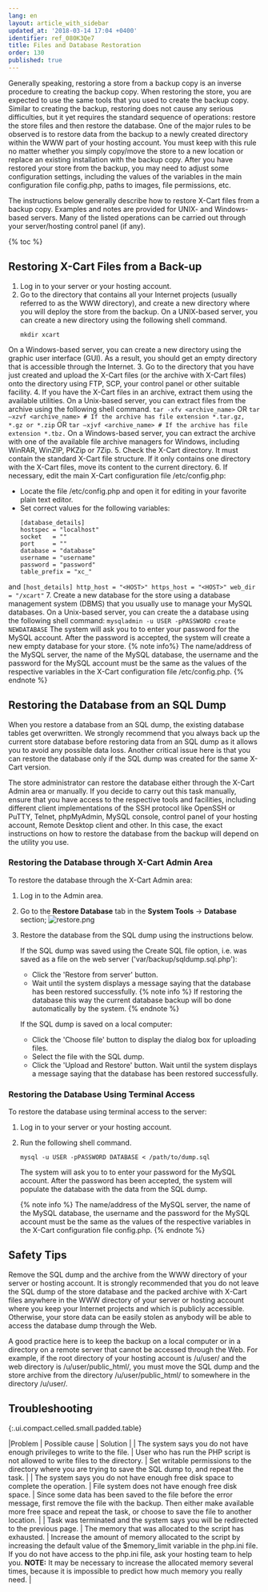 ```yaml
---
lang: en
layout: article_with_sidebar
updated_at: '2018-03-14 17:04 +0400'
identifier: ref_080K3Qe7
title: Files and Database Restoration
order: 130
published: true
---
```

Generally speaking, restoring a store from a backup copy is an inverse procedure to creating the backup copy. When restoring the store, you are expected to use the same tools that you used to create the backup copy. Similar to creating the backup, restoring does not cause any serious difficulties, but it yet requires the standard sequence of operations: restore the store files and then restore the database. One of the major rules to be observed is to restore data from the backup to a newly created directory within the WWW part of your hosting account. You must keep with this rule no matter whether you simply copy/move the store to a new location or replace an existing installation with the backup copy. After you have restored your store from the backup, you may need to adjust some configuration settings, including the values of the variables in the main configuration file config.php, paths to images, file permissions, etc.

The instructions below generally describe how to restore X-Cart files from a backup copy. Examples and notes are provided for UNIX- and Windows-based servers. Many of the listed operations can be carried out through your server/hosting control panel (if any).

{% toc %}

## Restoring X-Cart Files from a Back-up

1. Log in to your server or your hosting account.
2. Go to the directory that contains all your Internet projects (usually referred to as the WWW directory), and create a new directory where you will deploy the store from the backup.
  On a UNIX-based server, you can create a new directory using the following shell command.
     ```
     mkdir xcart
     ```
  On a Windows-based server, you can create a new directory using the graphic user interface (GUI).
  As a result, you should get an empty directory that is accessible through the Internet. 
3. Go to the directory that you have just created and upload the X-Cart files (or the archive with X-Cart files) onto the directory using FTP, SCP, your control panel or other suitable facility.
4. If you have the X-Cart files in an archive, extract them using the available utilities. 
  On a Unix-based server, you can extract files from the archive using the following shell command. 
     ```
     tar -xfv <archive_name>
     ```
  OR
     ```
     tar –xzvf <archive_name> # If the archive has file extension *.tar.gz, *.gz or *.zip
     ```
  OR
     ```
     tar –xjvf <archive_name> # If the archive has file extension *.tbz.
     ```
  On a Windows-based server, you can extract the archive with one of the available file archive managers for Windows, including WinRAR, WinZIP, PKZip or 7Zip.
5. Check the X-Cart directory. It must contain the standard X-Cart file structure. If it only contains one directory with the X-Cart files, move its content to the current directory. 
6. If necessary, edit the main X-Cart configuration file <X-Cart>/etc/config.php:
  * Locate the file /etc/config.php and open it for editing in your favorite plain text editor.
  * Set correct values for the following variables:
    ```
    [database_details]
    hostspec = "localhost"
    socket   = ""
    port     = ""
    database = "database"
    username = "username"
    password = "password"
    table_prefix = "xc_"
    ```
  and
    ```
    [host_details]
    http_host = "<HOST>"
    https_host = "<HOST>"
    web_dir = "/xcart"
    ```
7. Create a new database for the store using a database management system (DBMS) that you usually use to manage your MySQL databases.
  On a Unix-based server, you can create the a database using the following shell command:
     ```
     mysqladmin -u USER -pPASSWORD create NEWDATABASE
     ```
  The system will ask you to to enter your password for the MySQL account. After the password is accepted, the system will create a new empty database for your store.
  {% note  info%}
  The name/address of the MySQL server, the name of the MySQL database, the username and the password for the MySQL account must be the same as the values of the respective variables in the X-Cart configuration file /etc/config.php.
  {% endnote %}
  
## Restoring the Database from an SQL Dump

When you restore a database from an SQL dump, the existing database tables get overwritten. We strongly recommend that you always back up the current store database before restoring data from an SQL dump as it allows you to avoid any possible data loss. Another critical issue here is that you can restore the database only if the SQL dump was created for the same X-Cart version.

The store administrator can restore the database either through the X-Cart Admin area or manually. If you decide to carry out this task manually, ensure that you have access to the respective tools and facilities, including different client implementations of the SSH protocol like OpenSSH or PuTTY, Telnet, phpMyAdmin, MySQL console, control panel of your hosting account, Remote Desktop client and other. In this case, the exact instructions on how to restore the database from the backup will depend on the utility you use.

### Restoring the Database through X-Cart Admin Area

To restore the database through the X-Cart Admin area:

1. Log in to the Admin area.

2. Go to the **Restore Database** tab in the **System Tools** -> **Database** section;
  ![restore.png]({{site.baseurl}}/attachments/ref_080K3Qe7/restore.png)

3. Restore the database from the SQL dump using the instructions below.
   
   If the SQL dump was saved using the Create SQL file option, i.e. was saved as a file on the web server ('var/backup/sqldump.sql.php'):
    * Click the 'Restore from server' button.
    * Wait until the system displays a message saying that the database has been restored successfully.
    {% note info %}
    If restoring the database this way the current database backup will bo done automatically by the system. 
    {% endnote %}
  
   If the SQL dump is saved on a local computer:
    * Click the 'Choose file' button to display the dialog box for uploading files.
    * Select the file with the SQL dump.
    * Click the 'Upload and Restore' button.
    Wait until the system displays a message saying that the database has been restored successfully.

### Restoring the Database Using Terminal Access

To restore the database using terminal access to the server:

1. Log in to your server or your hosting account.

2. Run the following shell command.   
   ```
   mysql -u USER -pPASSWORD DATABASE < /path/to/dump.sql
   ```
   The system will ask you to to enter your password for the MySQL account. After the password has been accepted, the system will populate the database with the data from the SQL dump.
   
   {% note info %}
   The name/address of the MySQL server, the name of the MySQL database, the username and the password for the MySQL account must be the same as the values of the respective variables in the X-Cart configuration file config.php.
   {% endnote %}


## Safety Tips

Remove the SQL dump and the archive from the WWW directory of your server or hosting account. It is strongly recommended that you do not leave the SQL dump of the store database and the packed archive with X-Cart files anywhere in the WWW directory of your server or hosting account where you keep your Internet projects and which is publicly accessible. Otherwise, your store data can be easily stolen as anybody will be able to access the database dump through the Web.

A good practice here is to keep the backup on a local computer or in a directory on a remote server that cannot be accessed through the Web. For example, if the root directory of your hosting account is /u/user/ and the web directory is /u/user/public_html/, you must move the SQL dump and the store archive from the directory /u/user/public_html/ to somewhere in the directory /u/user/.

## Troubleshooting

{:.ui.compact.celled.small.padded.table} 

|Problem |	Possible cause |	Solution |
| The system says you do not have enough privileges to write to the file. |	User who has run the PHP script is not allowed to write files to the directory. | Set writable permissions to the directory where you are trying to save the SQL dump to, and repeat the task. |
| The system says you do not have enough free disk space to complete the operation. |	File system does not have enough free disk space. |	Since some data has been saved to the file before the error message, first remove the file with the backup. Then either make available more free space and repeat the task, or choose to save the file to another location. |
| Task was terminated and the system says you will be redirected to the previous page. |	The memory that was allocated to the script has exhausted. |	Increase the amount of memory allocated to the script by increasing the default value of the $memory_limit variable in the php.ini file. If you do not have access to the php.ini file, ask your hosting team to help you. **NOTE:** It may be necessary to increase the allocated memory several times, because it is impossible to predict how much memory you really need. |

